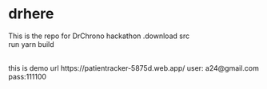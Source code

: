 # drhere
This is the repo for DrChrono hackathon .download src  
run yarn build 

<br/>
this is demo url
https://patientracker-5875d.web.app/
user: a24@gmail.com
pass:111100
